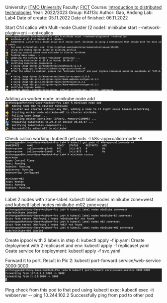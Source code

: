 University: [ITMO University](https://itmo.ru/ru/)
Faculty: [FICT](https://fict.itmo.ru)
Course: [Introduction to distributed technologies](https://github.com/itmo-ict-faculty/introduction-to-distributed-technologies)
Year: 2022/2023
Group: K4113c
Author: Gao, Andong
Lab: Lab4
Date of create: 05.11.2022
Date of finished: 06.11.2022





Start CNI calico with Multi-node Cluster (2 node): minikube start --network-plugin=cni --cni=calico
![Image text](https://github.com/AnthonyGo4it/2022_2023-introduction_to_distributed_technologies-k4113c-Andong_Gao/blob/main/Lab4/Screen%20Shot%202022-11-07%20at%2001.42.31.png)


Adding an worker node: minikube node add
![Image text](https://github.com/AnthonyGo4it/2022_2023-introduction_to_distributed_technologies-k4113c-Andong_Gao/blob/main/Lab4/Screen%20Shot%202022-11-07%20at%2001.44.11.png)

Check calico working: kubectl get pods -l k8s-app=calico-node -A 
![Image text](https://github.com/AnthonyGo4it/2022_2023-introduction_to_distributed_technologies-k4113c-Andong_Gao/blob/main/Lab4/Screen%20Shot%202022-11-07%20at%2001.44.38.png)


Label 2 nodes with zone-label: kubectl label nodes minikube zone=west and kubectl label nodes minikube-m02 zone=east
![Image text](https://github.com/AnthonyGo4it/2022_2023-introduction_to_distributed_technologies-k4113c-Andong_Gao/blob/main/Lab4/Screen%20Shot%202022-11-07%20at%2001.44.52.png)


Create ippool with 2 labels in step 4: kubectl apply -f ip.yaml
Create deployment with 2 replicaset and env: kubectl apply -f replicaset.yaml
Ceate service for deployment: kubectl apply -f svc.yaml

Forward it to port. Result in Pic 2: kubectl port-forward service/web-service 3000:3000
![Image text](https://github.com/AnthonyGo4it/2022_2023-introduction_to_distributed_technologies-k4113c-Andong_Gao/blob/main/Lab4/Screen%20Shot%202022-11-07%20at%2001.45.34.png)

Ping check from this pod to that pod using kubectl exec: kubectl exec -it webserver -- ping 10.244.102.2
Successfully ping from pod to other pod

